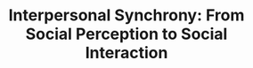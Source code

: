 ---
layout: publications
title: "Interpersonal Synchrony: From Social Perception to Social Interaction"
authors: Mohamed Chetouani, Emilie Delaherche, Guillaume Dumas, David Cohen
publication: Social Signal Processing, Cambridge Press
year: 2017
link: http://www.cambridge.org/fr/academic/subjects/computer-science/computing-and-society/social-signal-processing?format=HB#1Br7IpqfRp3PGPLm.97
type: "Book:Chapter" # "Journal Paper", Preprint, "Book:Chapter", Comment
category: Review # "Opinion:Perspectives", Review, Computational, Social Cognitive and Affective Neuroscience, Experimental
filename: 2017.05.01_M.Chetouani #MM.DD.YYYY_F.Author
---